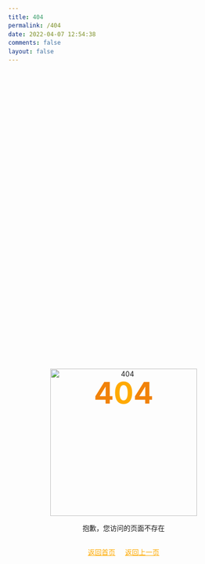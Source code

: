 ```yaml
---
title: 404
permalink: /404
date: 2022-04-07 12:54:38
comments: false
layout: false
---
```


<!DOCTYPE HTML>
<html>
<head>
  <meta http-equiv="content-type" content="text/html;charset=utf-8;"/>
  <meta http-equiv="X-UA-Compatible" content="IE=edge,chrome=1" />
  <meta name="robots" content="all" />
  <meta name="robots" content="index,follow"/>
<style>
    *{
        margin: 0;
        padding: 0;
    }
    .iframe{
        width: 100%; height: 450px; border: 0; overflow: hidden; position: relative;
    }
    a{
        color: #ffaa00;
        padding: 0 8px;
        font-size: 14px;
    }
</style>
</head>
<body>
<div class="iframe">
    <iframe id="iframeSrc" style="width: 100%; height: 450px; border: 0; overflow: hidden;" scrolling="no"></iframe>
    <a href="/" style="width: 230px; height: 60px; position: absolute; top: 125px; left: 50%; transform: translateX(-50%); background: transparent"></a>
</div>

<div class="content-404" style="text-align: center">
        <h1 style="font-size: 60px; position: relative; top: 85px; color: #f18209">4<span style="color: #ffaa00">0</span>4</h1>
        <img src="https://vkceyugu.cdn.bspapp.com/VKCEYUGU-b239efaa-5152-4c7c-a688-7f7519bc8433/be286ccb-6d75-449a-a451-feb35c2c06dc.png" alt="404" style="width: 300px">
        <p style="font-size: 14px; padding-bottom: 15px">抱歉，您访问的页面不存在</p>
        <a href="/">返回首页</a> <a href="javascript:history.back(-1)">返回上一页</a>
</div>
</body>
<script>
    document.querySelector("#iframeSrc").setAttribute("src", location.origin);
    document.getElementById("iframeSrc").scrolling="no";
</script>
</html>
